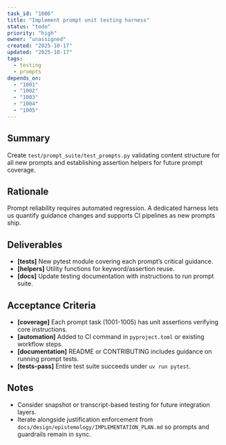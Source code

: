 ```yaml
---
task_id: "1006"
title: "Implement prompt unit testing harness"
status: "todo"
priority: "high"
owner: "unassigned"
created: "2025-10-17"
updated: "2025-10-17"
tags:
  - testing
  - prompts
depends_on:
  - "1001"
  - "1002"
  - "1003"
  - "1004"
  - "1005"
---
```


## Summary
Create `test/prompt_suite/test_prompts.py` validating content structure for all new prompts and establishing assertion helpers for future prompt coverage.

## Rationale
Prompt reliability requires automated regression. A dedicated harness lets us quantify guidance changes and supports CI pipelines as new prompts ship.

## Deliverables
- **[tests]** New pytest module covering each prompt’s critical guidance.
- **[helpers]** Utility functions for keyword/assertion reuse.
- **[docs]** Update testing documentation with instructions to run prompt suite.

## Acceptance Criteria
- **[coverage]** Each prompt task (1001-1005) has unit assertions verifying core instructions.
- **[automation]** Added to CI command in `pyproject.toml` or existing workflow steps.
- **[documentation]** README or CONTRIBUTING includes guidance on running prompt tests.
- **[tests-pass]** Entire test suite succeeds under `uv run pytest`.

## Notes
- Consider snapshot or transcript-based testing for future integration layers.
- Iterate alongside justification enforcement from `docs/design/epistemology/IMPLEMENTATION_PLAN.md` so prompts and guardrails remain in sync.
